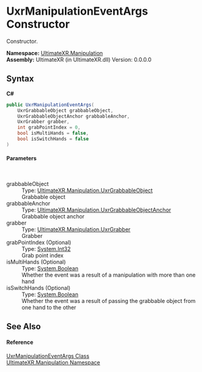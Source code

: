 # UxrManipulationEventArgs Constructor 
 

Constructor.

**Namespace:**&nbsp;<a href="N_UltimateXR_Manipulation">UltimateXR.Manipulation</a><br />**Assembly:**&nbsp;UltimateXR (in UltimateXR.dll) Version: 0.0.0.0

## Syntax

**C#**<br />
``` C#
public UxrManipulationEventArgs(
	UxrGrabbableObject grabbableObject,
	UxrGrabbableObjectAnchor grabbableAnchor,
	UxrGrabber grabber,
	int grabPointIndex = 0,
	bool isMultiHands = false,
	bool isSwitchHands = false
)
```


#### Parameters
&nbsp;<dl><dt>grabbableObject</dt><dd>Type: <a href="T_UltimateXR_Manipulation_UxrGrabbableObject">UltimateXR.Manipulation.UxrGrabbableObject</a><br />Grabbable object</dd><dt>grabbableAnchor</dt><dd>Type: <a href="T_UltimateXR_Manipulation_UxrGrabbableObjectAnchor">UltimateXR.Manipulation.UxrGrabbableObjectAnchor</a><br />Grabbable object anchor</dd><dt>grabber</dt><dd>Type: <a href="T_UltimateXR_Manipulation_UxrGrabber">UltimateXR.Manipulation.UxrGrabber</a><br />Grabber</dd><dt>grabPointIndex (Optional)</dt><dd>Type: <a href="https://docs.microsoft.com/dotnet/api/system.int32" target="_blank" rel="noopener noreferrer">System.Int32</a><br />Grab point index</dd><dt>isMultiHands (Optional)</dt><dd>Type: <a href="https://docs.microsoft.com/dotnet/api/system.boolean" target="_blank" rel="noopener noreferrer">System.Boolean</a><br />Whether the event was a result of a manipulation with more than one hand</dd><dt>isSwitchHands (Optional)</dt><dd>Type: <a href="https://docs.microsoft.com/dotnet/api/system.boolean" target="_blank" rel="noopener noreferrer">System.Boolean</a><br />Whether the event was a result of passing the grabbable object from one hand to the other</dd></dl>

## See Also


#### Reference
<a href="T_UltimateXR_Manipulation_UxrManipulationEventArgs">UxrManipulationEventArgs Class</a><br /><a href="N_UltimateXR_Manipulation">UltimateXR.Manipulation Namespace</a><br />